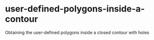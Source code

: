 # user-defined-polygons-inside-a-contour
Obtaining the user-defined polygons inside a closed contour with holes
